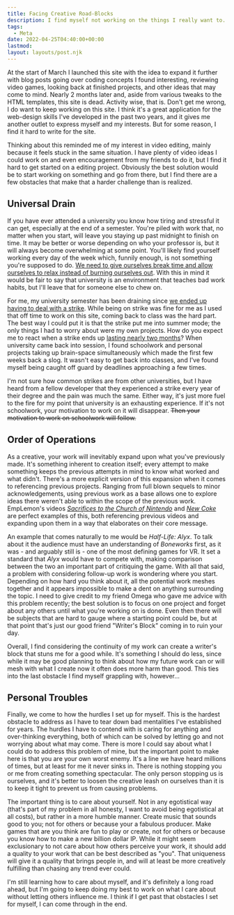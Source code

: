 ```yaml
---
title: Facing Creative Road-Blocks
description: I find myself not working on the things I really want to. This blog-post is me pointing out the reasons why.
tags:
  - Meta
date: 2022-04-25T04:40:00+00:00
lastmod:
layout: layouts/post.njk
---
```

At the start of March I launched this site with the idea to expand it further with blog posts going over coding concepts I found interesting, reviewing video games, looking back at finished projects, and other ideas that may come to mind. Nearly 2 months later and, aside from various tweaks to the HTML templates, this site is dead. Activity wise, that is. Don't get me wrong, I do want to keep working on this site. I think it's a great application for the web-design skills I've developed in the past two years, and it gives me another outlet to express myself and my interests. But for some reason, I find it hard to write for the site.

Thinking about this reminded me of my interest in video editing, mainly because it feels stuck in the same situation. I have plenty of video ideas I could work on and even encouragement from my friends to do it, but I find it hard to get started on a editing project. Obviously the best solution would be to start working on something and go from there, but I find there are a few obstacles that make that a harder challenge than is realized.

## Universal Drain

If you have ever attended a university you know how tiring and stressful it can get, especially at the end of a semester. You're piled with work that, no matter when you start, will leave you staying up past midnight to finish on time. It may be better or worse depending on who your professor is, but it will always become overwhelming at some point. You'll likely find yourself working every day of the week which, funnily enough, is not something you're supposed to do. [We need to give ourselves break time and allow ourselves to relax instead of burning ourselves out](https://twitter.com/meganwangart/status/1511109527042609163). With this in mind it would be fair to say that university is an environment that teaches bad work habits, but I'll leave that for someone else to chew on.

For me, my university semester has been draining since [we ended up having to deal with a strike](https://calgary.ctvnews.ca/university-of-lethbridge-faculty-members-go-on-strike-1.5776306). While being on strike was fine for me as I used that off time to work on this site, coming back to class was the hard part. The best way I could put it is that the strike put me into summer mode; the only things I had to worry about were my own projects. How do you expect me to react when a strike ends up [lasting nearly two months](https://calgary.ctvnews.ca/classes-resume-at-university-of-lethbridge-after-faculty-strike-1.5831962)? When university came back into session, I found schoolwork and personal projects taking up brain-space simultaneously which made the first few weeks back a slog. It wasn't easy to get back into classes, and I've found myself being caught off guard by deadlines approaching a few times.

I'm not sure how common strikes are from other universities, but I have heard from a fellow developer that they experienced a strike every year of their degree and the pain was much the same. Either way, it's just more fuel to the fire for my point that university is an exhausting experience. If it's not schoolwork, your motivation to work on it will disappear. ~~Then your motivation to work on schoolwork will follow.~~

## Order of Operations

As a creative, your work will inevitably expand upon what you've previously made. It's something inherent to creation itself; every attempt to make something keeps the previous attempts in mind to know what worked and what didn't. There's a more explicit version of this expansion when it comes to referencing previous projects. Ranging from full blown sequels to minor acknowledgements, using previous work as a base allows one to explore ideas there weren't able to within the scope of the previous work. EmpLemon's videos [*Sacrifices to the Church of Nintendo*](https://www.youtube.com/watch?v=xgKY9hmbfgo) and [*New Coke*](https://www.youtube.com/watch?v=PUKfmMH157U) are perfect examples of this, both referencing previous videos and expanding upon them in a way that elaborates on their core message.

An example that comes naturally to me would be *Half-Life: Alyx*. To talk about it the audience must have an understanding of *Boneworks* first, as it was - and arguably still is - one of the most defining games for VR. It set a standard that *Alyx* would have to compete with, making comparison between the two an important part of critiquing the game. With all that said, a problem with considering follow-up work is wondering where you start. Depending on how hard you think about it, all the potential work meshes together and it appears impossible to make a dent on anything surrounding the topic. I need to give credit to my friend Omega who gave me advice with this problem recently; the best solution is to focus on one project and forget about any others until what you're working on is done. Even then there will be subjects that are hard to gauge where a starting point could be, but at that point that's just our good friend "Writer's Block" coming in to ruin your day. 

Overall, I find considering the continuity of my work can create a writer's block that stuns me for a good while. It's something I should do less, since while it may be good planning to think about how my future work can or will mesh with what I create now it often does more harm than good. This ties into the last obstacle I find myself grappling with, however...

## Personal Troubles

Finally, we come to how the hurdles I set up for myself. This is the hardest obstacle to address as I have to tear down bad mentalities I've established for years. The hurdles I have to contend with is caring for anything and over-thinking everything, both of which can be solved by letting go and not worrying about what may come. There is more I could say about what I could do to address this problem of mine, but the important point to make here is that you are your own worst enemy. It's a line we have heard millions of times, but at least for me it never sinks in. There is nothing stopping you or me from creating something spectacular. The only person stopping us is ourselves, and it's better to loosen the creative leash on ourselves than it is to keep it tight to prevent us from causing problems.

The important thing is to care about yourself. Not in any egotistical way (that's part of my problem in all honesty, I want to avoid being egotistical at all costs), but rather in a more humble manner. Create music that sounds good to you; not for others or because your a fabulous producer. Make games that are you think are fun to play or create, not for others or because you know how to make a new billion dollar IP. While it might seem exclusionary to not care about how others perceive your work, it should add a quality to your work that can be best described as "you". That uniqueness will give it a quality that brings people in, and will at least be more creatively fulfilling than chasing any trend ever could.

I'm still learning how to care about myself, and it's definitely a long road ahead, but I'm going to keep doing my best to work on what I care about without letting others influence me. I think if I get past that obstacles I set for myself, I can come through in the end.